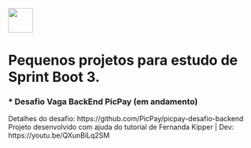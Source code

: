 <img width="50" height="50" loading="lazy" src="https://cdn.jsdelivr.net/gh/devicons/devicon/icons/spring/spring-original.svg" />
<h1>Pequenos projetos para estudo de Sprint Boot 3.  </h1>

   <h3>* Desafio Vaga BackEnd PicPay (em andamento)</h3>
   Detalhes do desafio: https://github.com/PicPay/picpay-desafio-backend </br>
   Projeto desenvolvido com ajuda do tutorial de Fernanda Kipper | Dev: https://youtu.be/QXunBiLq2SM


​    


